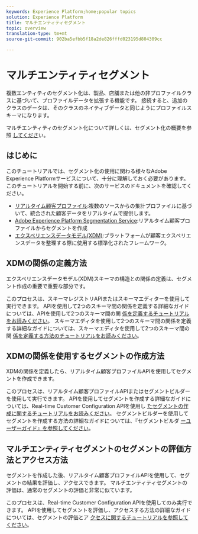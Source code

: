 ```yaml
---
keywords: Experience Platform;home;popular topics
solution: Experience Platform
title: マルチエンティティセグメント
topic: overview
translation-type: tm+mt
source-git-commit: 902ba5efbb5f18a2de826fffd023195d804309cc

---
```



# マルチエンティティセグメント

複数エンティティのセグメント化は、製品、店舗または他の非プロファイルクラスに基づいて、プロファイルデータを拡張する機能です。 接続すると、追加のクラスのデータは、そのクラスのネイティブデータと同じようにプロファイルスキーマになります。

マルチエンティティのセグメント化について詳しくは、セグメント化の概要を参照 [してくださ](./home.md)い。

## はじめに

このチュートリアルでは、セグメント化の使用に関わる様々なAdobe Experience Platformサービスについて、十分に理解しておく必要があります。 このチュートリアルを開始する前に、次のサービスのドキュメントを確認してください。

- [リアルタイム顧客プロファイル](../profile/home.md):複数のソースからの集計プロファイルに基づいて、統合された顧客データをリアルタイムで提供します。
- [Adobe Experience Platform Segmentation Service](./home.md):リアルタイム顧客プロファイルからセグメントを作成
- [エクスペリエンスデータモデル(XDM)](../xdm/home.md):プラットフォームが顧客エクスペリエンスデータを整理する際に使用する標準化されたフレームワーク。

## XDMの関係の定義方法

エクスペリエンスデータモデル(XDM)スキーマの構造との関係の定義は、セグメント作成の重要で重要な部分です。

このプロセスは、スキーマレジストリAPIまたはスキーマエディターを使用して実行できます。 APIを使用して2つのスキーマ間の関係を定義する詳細なガイドについては、APIを使用して2つのスキーマ間の関 [係を定義するチュートリアルをお読みください](../xdm/tutorials/relationship-api.md)。 スキーマエディタを使用して2つのスキーマ間の関係を定義する詳細なガイドについては、スキーマエディタを使用して2つのスキーマ間の関 [係を定義する方法のチュートリアルをお読みください](../xdm/tutorials/relationship-ui.md)。

## XDMの関係を使用するセグメントの作成方法

XDMの関係を定義したら、リアルタイム顧客プロファイルAPIを使用してセグメントを作成できます。

このプロセスは、リアルタイム顧客プロファイルAPIまたはセグメントビルダーを使用して実行できます。 APIを使用してセグメントを作成する詳細なガイドについては、Real-time Customer Configuration APIを使用し [たセグメントの作成に関するチュートリアルをお読みください](./tutorials/create-a-segment.md)。 セグメントビルダーを使用してセグメントを作成する方法の詳細なガイドについては、『セグメントビルダ [ーユーザーガイド』を参照してください](./ui/overview.md)。

## マルチエンティティセグメントのセグメントの評価方法とアクセス方法

セグメントを作成した後、リアルタイム顧客プロファイルAPIを使用して、セグメントの結果を評価し、アクセスできます。 マルチエンティティセグメントの評価は、通常のセグメントの評価と非常に似ています。

このプロセスは、Real-time Customer Configuration APIを使用してのみ実行できます。 APIを使用してセグメントを評価し、アクセスする方法の詳細なガイドについては、セグメントの評価とア [クセスに関するチュートリアルを参照してください](./tutorials/evaluate-a-segment.md)。